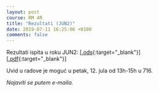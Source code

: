 ```yaml
---
layout: post
course: RM 4R
title: "Rezultati (JUN2)"
date: 2019-07-11 16:25:06 +0100
comments: false
---
```


Rezultati ispita u roku JUN2: 
\[[.ods](/courses/rm/results/2019_R/RM_4R_JUN2_2018_2019.ods){:target="_blank"}\] 
\[[.pdf](/courses/rm/results/2019_R/RM_4R_JUN2_2018_2019.pdf){:target="_blank"}\]

Uvid u radove je moguć u petak, 12. jula od 13h-15h u 716. 

*Najaviti se putem e-maila.*
